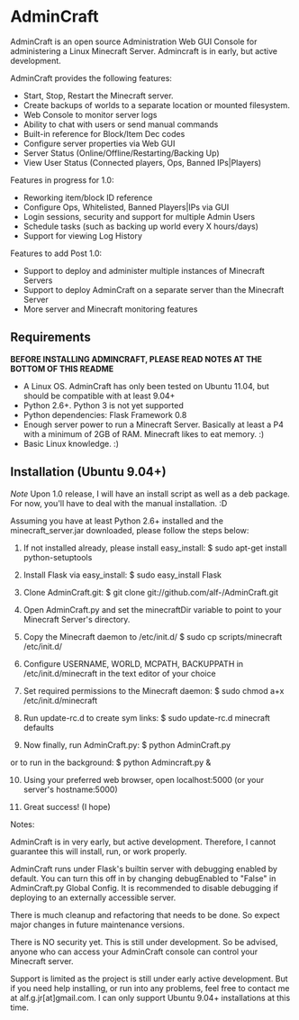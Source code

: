 # AdminCraft #

AdminCraft is an open source Administration Web GUI Console for administering a
Linux Minecraft Server. Admincraft is in early, but active development.

AdminCraft provides the following features:
* Start, Stop, Restart the Minecraft server.
* Create backups of worlds to a separate location or mounted filesystem.
* Web Console to monitor server logs
* Ability to chat with users or send manual commands
* Built-in reference for Block/Item Dec codes
* Configure server properties via Web GUI
* Server Status (Online/Offline/Restarting/Backing Up)
* View User Status (Connected players, Ops, Banned IPs|Players)

Features in progress for 1.0:
* Reworking item/block ID reference
* Configure Ops, Whitelisted, Banned Players|IPs via GUI
* Login sessions, security and support for multiple Admin Users
* Schedule tasks (such as backing up world every X hours/days)
* Support for viewing Log History

Features to add Post 1.0:
* Support to deploy and administer multiple instances of Minecraft Servers
* Support to deploy AdminCraft on a separate server than the Minecraft Server
* More server and Minecraft monitoring features

## Requirements ##

**BEFORE INSTALLING ADMINCRAFT, PLEASE READ NOTES AT THE BOTTOM OF THIS README**

- A Linux OS. AdminCraft has only been tested on Ubuntu 11.04,
but should be compatible with at least 9.04+
- Python 2.6+. Python 3 is not yet supported
- Python dependencies: Flask Framework 0.8
- Enough server power to run a Minecraft Server. Basically at least
a P4 with a minimum of 2GB of RAM. Minecraft likes to eat memory. :)
- Basic Linux knowledge. :)

## Installation (Ubuntu 9.04+) ##

*Note* Upon 1.0 release, I will have an install script as well as a deb
package. For now, you'll have to deal with the manual installation. :D

Assuming you have at least Python 2.6+ installed and the minecraft_server.jar 
downloaded, please follow the steps below: 

1. If not installed already, please install easy_install:
    $ sudo apt-get install python-setuptools

2. Install Flask via easy_install:
    $ sudo easy_install Flask

3. Clone AdminCraft.git:
    $ git clone git://github.com/alf-/AdminCraft.git

4. Open AdminCraft.py and set the minecraftDir variable to point to your 
    Minecraft Server's directory.

5. Copy the Minecraft daemon to /etc/init.d/
    $ sudo cp scripts/minecraft /etc/init.d/

6. Configure USERNAME, WORLD, MCPATH, BACKUPPATH in
    /etc/init.d/minecraft in the text editor of your choice

7. Set required permissions to the Minecraft daemon:
    $ sudo chmod a+x /etc/init.d/minecraft

8. Run update-rc.d to create sym links:
    $ sudo update-rc.d minecraft defaults

9. Now finally, run AdminCraft.py:
    $ python AdminCraft.py

or to run in the background:
    $ python Admincraft.py &

10. Using your preferred web browser, open localhost:5000 (or your server's hostname:5000)

11. Great success! (I hope)


Notes: 

AdminCraft is in very early, but active development. Therefore, I cannot guarantee this will install, run, or work properly. 

AdminCraft runs under Flask's builtin server with debugging enabled by default. You can turn this off in by changing debugEnabled to "False" in AdminCraft.py Global Config. It is recommended to disable debugging if deploying to an externally accessible server.

There is much cleanup and refactoring that needs to be done. So expect major changes in future maintenance versions. 

There is NO security yet. This is still under development. So be advised, anyone who can access your AdminCraft console can control your Minecraft server.

Support is limited as the project is still under early active development. But if you need help installing, or run into any problems, feel free to contact me at alf.g.jr[at]gmail.com. I can only support Ubuntu 9.04+ installations at this time. 

